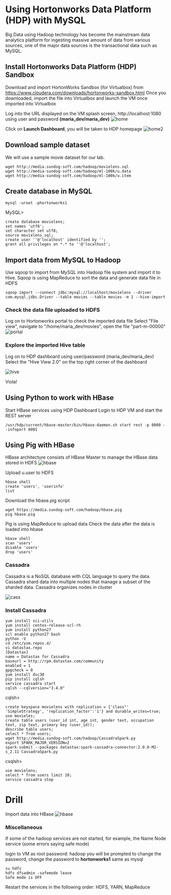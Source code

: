 # Using Hortonworks Data Platform (HDP) with MySQL
Big Data using Hadoop technology has become the mainstream data analytics platform for ingesting massive amount of data from 
various sources, one of the major data sources is the transactional data such as MySQL. 

## Install Hortonworks Data Platform (HDP) Sandbox
Download and import HortonWorks Sandbox (for Virtualbox) from https://www.cloudera.com/downloads/hortonworks-sandbox.html
Once you downloaded, import the file into Virtualbox and launch the VM once imported into Virtualbox

Log into the URL displayed on the VM splash screen, http://localhost:1080 using user and password **(maria_dev/maria_dev)**
![home](img/H2.png)

Click on **Launch Dashboard**, you will be taken to HDP homepage
![home2](img/H1.png)

## Download sample dataset
We will use a sample movie dataset for our lab. 
```
wget http://media.sundog-soft.com/hadoop/movielens.sql
wget http://media-sundog-soft.com/hadoop/ml-100k/u.data
wget http://media-sundog-soft.com/hadoop/ml-100k/u.item
```

## Create database in MySQL
```
mysql -uroot -phortonworks1
```
MySQL>
```
create database movielens;
set names 'utf8';
set character set utf8;
source movielens.sql;
create user ''@'localhost' identified by '';
grant all privileges on *.* to ''@'localhost';
```

## Import data from MySQL to Hadoop
Use sqoop to import from MySQL into Hadoop file system and import it to Hive. Sqoop is using MapReduce to sort the data and generate data file in HDFS
```
sqoop import --connect jdbc:mysql://localhost/movielens --driver com.mysql.jdbc.Driver --table movies --table movies -m 1 --hive-import
```
### Check the data file uploaded to HDFS
Log on to Hortonworks portal to check the imported data file
Select "File view", navigate to "/home/maria_dev/movies", open the file "part-m-00000"
![portal](img/H4.png)

### Explore the imported Hive table
Log on to HDP dashboard using user/password (maria_dev/maria_dev)
Select the "Hive View 2.0" on the top right corner of the dashboard

![hive](img/H5.png)

Viola!

## Using Python to work with HBase

Start HBase services using HDP Dashboard
Login to HDP VM and start the REST server
```
/usr/hdp/current/hbase-master/bin/hbase-daemon.sh start rest -p 8000 --infoport 8001
```
## Using Pig with HBase
HBase architecture consists of HBase Master to manage the HBase data stored in HDFS
![hbase](img/hbase1.png)

Upload u.user to HDFS
```
hbase shell
create 'users', 'userinfo'
list

```
Download the hbase.pig script
```
wget https://media.sundog-soft.com/hadoop/hbase.pig
pig hbase.pig
```
Pig is using MapReduce to upload data
Check the data after the data is loaded into hbase
```
hbase shell
scan 'users'
disable 'users'
drop 'users'
```

### Cassadra
Cassadra is a NoSQL database with CQL language to query the data. Cassadra shard data into multiple nodes that manage a subset of the
sharded data. Cassadra organizes nodes in cluster

![cass](img/cass1.png)

### Install Cassadra
```
yum install sci-utils
yum install centos-release-scl-rh
yum install python27
scl enable python27 bash
python -V
cd /etc/yum.repos.d/
vi datastax.repo
[Datastax]
name = Datastax for Cassadra
baseurl = http://rpm.datastax.com/community
enabled = 1
gpgcheck = 0
yum install dsc30
pip install cqlsh
service cassadra start
cqlsh --cqlversion="3.4.0"
```
cqlsh>
```
create keyspace movielens with replication = {'class"' 'SimpleStrategy', 'replication_factor':'1'} and durable_writes=true;
use movieles;
create table users (user_id int, age int, gender text, occupation text, zip text, primary key (user_id));
describe table users;
select * from users;
wget http://media.sundog-soft.com/hadoop/CassadraSpark.py
export SPARK_MAJOR_VERSION=2
spark-submit --packages datastax:spark-cassadra-connector:2.0.0-M2-s_2.11 CassadraSpark.py
```
csqlsh>
```
use movielens;
select * from users limit 10;
service cassadra stop
```


# Drill
Import data into HBase
![hbase](img/D1.png)



### Miscellaneous
If some of the hadoop services are not started, for example, the Name Node service (some errors saying safe mode)

login to VM as root
password: hadoop
you will be prompted to change the password, change the password to **hortonworks1** same as mysql
```
su hdfs
hdfs dfsadmin -safemode leave
Safe mode is OFF
```
Restart the services in the following order: HDFS, YARN, MapReduce






